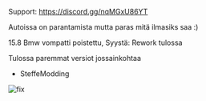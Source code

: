 Support: https://discord.gg/nqMGxU86YT

Autoissa on parantamista mutta paras mitä ilmasiks saa :)

15.8 Bmw vompatti poistettu, Syystä: Rework tulossa

Tulossa paremmat versiot jossainkohtaa

- SteffeModding


![fix](https://user-images.githubusercontent.com/95856241/184600990-10e709fd-e2b9-4fa1-860a-2800a596d240.png)

